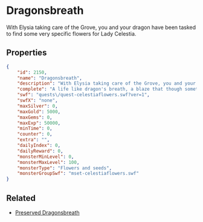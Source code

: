 # Dragonsbreath

With Elysia taking care of the Grove, you and your dragon have been tasked to find some very specific flowers for Lady Celestia.

## Properties

```json
{
    "id": 2150,
    "name": "Dragonsbreath",
    "description": "With Elysia taking care of the Grove, you and your dragon have been tasked to find some very specific flowers for Lady Celestia.",
    "complete": "A life like dragon's breath, a blaze that though sometimes brief, leaves its indelible mark on all it touches.",
    "swf": "quests\/quest-celestiaflowers.swf?ver=1",
    "swfX": "none",
    "maxSilver": 0,
    "maxGold": 5000,
    "maxGems": 0,
    "maxExp": 50000,
    "minTime": 0,
    "counter": 0,
    "extra": "",
    "dailyIndex": 0,
    "dailyReward": 0,
    "monsterMinLevel": 0,
    "monsterMaxLevel": 100,
    "monsterType": "Flowers and seeds",
    "monsterGroupSwf": "mset-celestiaflowers.swf"
}
```

## Related

- [Preserved Dragonsbreath](../items/21988-preserved-dragonsbreath.md)

